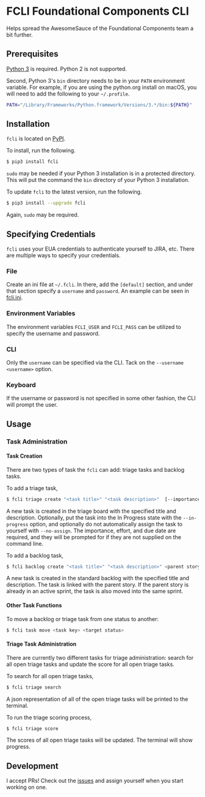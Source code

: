 # FCLI Foundational Components CLI
Helps spread the AwesomeSauce of the Foundational Components team a bit further.

## Prerequisites
[Python 3](https://www.python.org/downloads/) is required.  Python 2 is not supported.

Second, Python 3's `bin` directory needs to be in your `PATH` environment variable.  For example, if you are using the
python.org install on macOS, you will need to add the following to your `~/.profile`.
```bash
PATH="/Library/Frameworks/Python.framework/Versions/3.*/bin:${PATH}"
```

## Installation
`fcli` is located on [PyPI](https://pypi.org/project/fcli/).

To install, run the following.
```bash
$ pip3 install fcli
```

`sudo` may be needed if your Python 3 installation is in a protected directory.  This will put the command the `bin`
directory of your Python 3 installation.

To update `fcli` to the latest version, run the following.
```bash
$ pip3 install --upgrade fcli
```

Again, `sudo` may be required.

## Specifying Credentials
`fcli` uses your EUA credentials to authenticate yourself to JIRA, etc.  There are multiple ways to specify your
credentials.

### File
Create an ini file at `~/.fcli`.  In there, add the `[default]` section, and under that section specify a `username` and
`password`.  An example can be seen in [fcli.ini](./fcli.ini).

### Environment Variables
The environment variables `FCLI_USER` and `FCLI_PASS` can be utilized to specify the username and password.

### CLI
Only the `username` can be specified via the CLI.  Tack on the `--username <username>` option.

### Keyboard
If the username or password is not specified in some other fashion, the CLI will prompt the user.

## Usage

### Task Administration

#### Task Creation

There are two types of task the `fcli` can add: triage tasks and backlog tasks.

To add a triage task,
```bash
$ fcli triage create "<task title>" "<task description>"  [--importance <High/Medium/Low>] [--effort <High/Medium/Low>] [--due <date in the future>] [--in-progress] [--no-assign]
```

A new task is created in the triage board with the specified title and description.  Optionally, put the task into the
In Progress state with the `--in-progress` option, and optionally do not automatically assign the task to yourself with
`--no-assign`.  The importance, effort, and due date are required, and they will be prompted for if they are not
supplied on the command line.

To add a backlog task,
```bash
$ fcli backlog create "<task title>" "<task description>" <parent story>
```

A new task is created in the standard backlog with the specified title and description.  The task is linked with
the parent story.  If the parent story is already in an active sprint, the task is also moved into the same sprint.

#### Other Task Functions

To move a backlog or triage task from one status to another:
```bash
$ fcli task move <task key> <target status>
```

#### Triage Task Administration

There are currently two different tasks for triage administration: search for all open triage tasks and update the score for all open triage tasks.

To search for all open triage tasks,
```bash
$ fcli triage search
```

A json representation of all of the open triage tasks will be printed to the terminal.

To run the triage scoring process,
```bash
$ fcli triage score
```

The scores of all open triage tasks will be updated. The terminal will show progress.

## Development
I accept PRs!  Check out the [issues](https://github.com/halprin/fcli/issues) and assign yourself when you start
working on one.
